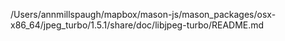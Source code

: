 /Users/annmillspaugh/mapbox/mason-js/mason_packages/osx-x86_64/jpeg_turbo/1.5.1/share/doc/libjpeg-turbo/README.md